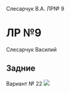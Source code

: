 Слесарчук В.А. ЛР№ 9

# ЛР №9

Слесарчук Василий

## Задние
Вариант № 22
![](https://i.imgur.com/8Eqz0Gr.jpeg)
